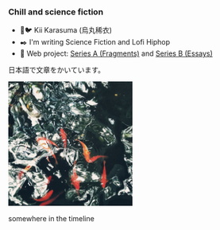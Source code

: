 ### Chill and science fiction

- 🔑🐦 Kii Karasuma (烏丸稀衣)
- ✒️ I'm writing Science Fiction and Lofi Hiphop
- 🌱 Web project: [Series A (Fragments)](https://github.com/chillfy/fragments) and [Series B (Essays)](https://github.com/chillfy/essays)

日本語で文章をかいています。

</p>

</p>


<img src='https://github.com/chillfy/chillfy/blob/master/somewhere.jpg' height="250" />

somewhere in the timeline

<!--
**chillfy/chillfy** is a ✨ _special_ ✨ repository because its `README.md` (this file) appears on your GitHub profile.

Here are some ideas to get you started:

- 🔭 I’m currently working on ...
- 🌱 I’m currently learning ...
- 👯 I’m looking to collaborate on ...
- 🤔 I’m looking for help with ...
- 💬 Ask me about ...
- 📫 How to reach me: ...
- 😄 Pronouns: ...
- ⚡ Fun fact: ...
-->
